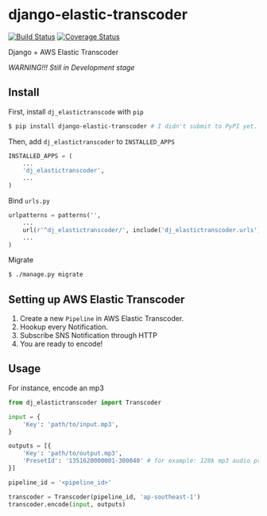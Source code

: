 django-elastic-transcoder
=========================

[![Build Status](https://travis-ci.org/StreetVoice/django-elastic-transcoder.png?branch=master)](https://travis-ci.org/StreetVoice/django-elastic-transcoder)
[![Coverage Status](https://coveralls.io/repos/StreetVoice/django-elastic-transcoder/badge.png?branch=master)](https://coveralls.io/r/StreetVoice/django-elastic-transcoder?branch=master)

Django + AWS Elastic Transcoder

_WARNING!!! Still in Development stage_


Install
-----------

First, install `dj_elastictranscode` with `pip`

```sh
$ pip install django-elastic-transcoder # I didn't submit to PyPI yet.
```

Then, add `dj_elastictranscoder` to `INSTALLED_APPS`


```python
INSTALLED_APPS = (
    ...
    'dj_elastictranscoder',
    ...
)
```

Bind `urls.py`

```python
urlpatterns = patterns('',
    ...
    url(r'^dj_elastictranscoder/', include('dj_elastictranscoder.urls')),
    ...
)
```

Migrate


```sh
$ ./manage.py migrate
```



Setting up AWS Elastic Transcoder
----------------------------------

1. Create a new `Pipeline` in AWS Elastic Transcoder.
2. Hookup every Notification. 
3. Subscribe SNS Notification through HTTP
4. You are ready to encode!



Usage
------------

For instance, encode an mp3

```python
from dj_elastictranscoder import Transcoder

input = {
    'Key': 'path/to/input.mp3', 
}

outputs = [{
    'Key': 'path/to/output.mp3',
    'PresetId': '1351620000001-300040' # for example: 128k mp3 audio preset
}]

pipeline_id = '<pipeline_id>'

transcoder = Transcoder(pipeline_id, 'ap-southeast-1')
transcoder.encode(input, outputs)
```
